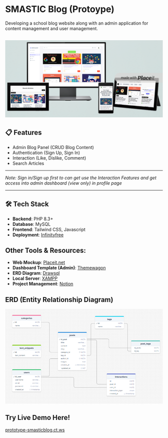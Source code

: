 # SMASTIC Blog (Protoype)

Developing a school blog website along with an admin application for content management and user management.

![mockup](img/mockup_blog.png)
---

## 📋 Features
- Admin Blog Panel (CRUD Blog Content)
- Authentication (Sign Up, Sign In)
- Interaction (Like, Dislike, Comment)
- Search Articles
---
_Note: Sign in/Sign up first to can get use the Interaction Features and get access into admin dashboard (view only) in profile page_

---

## 🛠️ Tech Stack
- **Backend**: PHP 8.3+
- **Database**: MySQL
- **Frontend**: Tailwind CSS, Javascript
- **Deployment**: [Infinityfree](https://www.infinityfree.com/)


## Other Tools & Resources:
- **Web Mockup**: [Placeit.net](https://placeit.net/)
- **Dashboard Template (Admin)**: [Themewagon](https://themewagon.com/themes/free-responsive-bootstrap-5-html5-admin-template-sneat/)
- **ERD Diagram**: [Drawsql](https://drawsql.app/)
- **Local Server**: [XAMPP](https://www.apachefriends.org/)
- **Project Management**: [Notion](https://www.notion.com/)

## ERD (Entity Relationship Diagram)
![ERD](img/erd_smastic_blog.png)



## Try Live Demo Here!
[prototype-smasticblog.ct.ws](https://prototype-smasticblog.ct.ws/index.php)

